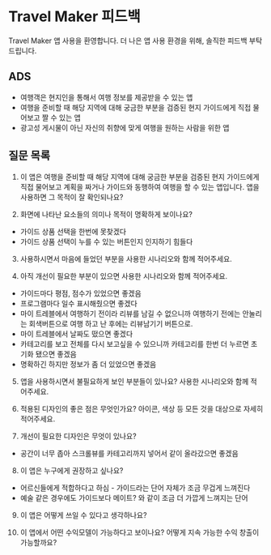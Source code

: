 # Travel Maker 피드백
Travel Maker 앱 사용을 환영합니다. 더 나은 앱 사용 환경을 위해, 솔직한 피드백 부탁드립니다. 

## ADS
* 여행객은 현지인을 통해서 여행 정보를 제공받을 수 있는 앱
* 여행을 준비할 때 해당 지역에 대해 궁금한 부분을 검증된 현지 가이드에게 직접 물어보고 짤 수 있는 앱
* 광고성 게시물이 아닌 자신의 취향에 맞게 여행을 원하는 사람을 위한 앱

## 질문 목록
1. 이 앱은 여행을 준비할 때 해당 지역에 대해 궁금한 부분을 검증된 현지 가이드에게 직접 물어보고 계획을 짜거나 가이드와 동행하여 여행을 할 수 있는 앱입니다. 앱을 사용하면 그 목적이 잘 확인되나요?


2. 화면에 나타난 요소들의 의미나 목적이 명확하게 보이나요?
- 가이드 상품 선택을 한번에 못찾겠다
- 가이드 상품 선택이 누를 수 있는 버튼인지 인지하기 힘들다


3. 사용하시면서 마음에 들었던 부분을 사용한 시나리오와 함께 적어주세요.


4. 아직 개선이 필요한 부분이 있으면 사용한 시나리오와 함께 적어주세요.
- 가이드마다 평점, 점수가 있었으면 좋겠음
- 프로그램마다 일수 표시해줬으면 좋겠다
- 마이 트레블에서 여행하기 전이라 리뷰를 남길 수 없으니까 여행하기 전에는 안눌리는 회색버튼으로 여행 하고 난 후에는 리뷰남기기 버튼으로.
- 마이 트레블에서 날짜도 떴으면 좋겠다
- 카테고리를 보고 전체를 다시 보고싶을 수 있으니까 카테고리를 한번 더 누르면 초기화 됐으면 좋겠음
- 명확하긴 하지만 정보가 좀 더 있었으면 좋겠음


5. 앱을 사용하시면서 불필요하게 보인 부분들이 있나요? 사용한 시나리오와 함께 적어주세요.


6. 적용된 디자인의 좋은 점은 무엇인가요? 아이콘, 색상 등 모든 것을 대상으로 자세히 적어주세요.


7. 개선이 필요한 디자인은 무엇이 있나요?
- 공간이 너무 좁아 스크롤뷰를 카테고리까지 넣어서 같이 올라갔으면 좋겠음


8. 이 앱은 누구에게 권장하고 싶나요?
- 어르신들에게 적합하다고 하심 - 가이드라는 단어 자체가 조금 무겁게 느껴진다
- 예술 같은 경우에도 가이드보다 메이트? 와 같이 조금 더 가깝게 느껴지는 단어

9. 이 앱은 어떻게 쓰일 수 있다고 생각하나요?


10. 이 앱에서 어떤 수익모델이 가능하다고 보이나요? 어떻게 지속 가능한 수익 창출이 가능할까요?
